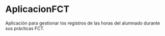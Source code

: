 # AplicacionFCT
Aplicación para gestionar los registros de las horas del alumnado durante sus prácticas FCT.
